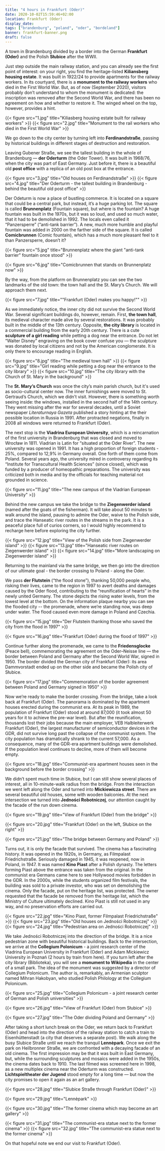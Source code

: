 ```yaml
---
title: "4 hours in Frankfurt (Oder)"
date: 2020-10-02T15:59:46+02:00
location: Frankfurt (Oder)
display_date:
tags: ["brandenburg", "poland", "oder", "bordeland"]
banner: frankfurt-banner.png
draft: false
---
```


A town in Brandenburg divided by a border into the German **Frankfurt (Oder)** and the Polish **Słubice** after the WWII.

<!--more-->

Just step outside the main railway station, and you can already see the first point of interest: on your right, you find the heritage-listed **Kiliansberg housing estate**. It was built in 1922/24 to provide apartments for the railway workers. In its courtyard, there is a **monument to the railway workers** who died in the First World War. But, as of now (September 2020), visitors probably don’t understand to whom the monument is dedicated: the inscription was removed after the Second World War, and there has been no agreement on how and whether to restore it. The winged wheel on the top, however, provides a hint.

{{< figure src="1.jpg" title="Kiliasberg housing estate built for railway workers" >}}
{{< figure src="2.jpg" title="Monument to the rail workers who died in the First World War" >}}

We go down to the city center by turning left into **Ferdinandstraße**, passing by historical buildings in different stages of destruction and restoration. 

Leaving Gubener Straße, we see the tallest building in the whole of Brandenburg — **der Oderturm** (the Oder Tower). It was built in 1968/76, when the city was part of East Germany. Just before it, there is a beautiful old **post office** with a replica of an old post box at the entrance.

{{< figure src="3.jpg" title="Old houses on Ferdinandstraße" >}}
{{< figure src="4.jpg" title="Der Oderturm - the tallest building in Brandenburg - behind the beautiful old post office" >}}

Der Odeturm is now a place of bustling commerce. It is located on a square that could be a central park, but instead, it’s a huge parking lot. The square is called **Brunnenplatz** (Fountain square), but where is the fountain? A huge fountain was built in the 1970s, but it was so loud, and used so much water, that it had to be demolished in 1992. The locals even called it “Panzersperre” (“anti-tank barrier”). A new, much more humble and playful fountain was added in 2000 on the farther side of the square. It is called **Comicbrunnen** (Comic fountain), which has a much more pleasant feel to it than Panzersperre, doesn’t it?

{{< figure src="5.jpg" title="Brunnenplatz where the giant \"anti-tank barrier\" fountain once stood" >}}

{{< figure src="6.jpg" title="Comicbrunnen that stands on Brunnenplatz now" >}}

By the way, from the platform on Brunnenplatz you can see the two landmarks of the old town: the town hall and the St. Mary’s Church. We will approach them next.

{{< figure src="7.jpg" title="\"Frankfurt (Oder) makes you happy!\"" >}}

As we immediately notice, the inner city did not survive the Second World War. Several significant buildings do, however, remain. First, **the town hall**, its medieval character made alive by several restorations. It was probably built in the middle of the 13th century. Opposite, **the city library** is located in a commercial building from the early 20th century. There is a cute **sculpture of a girl reading** while petting a dog near the entrance. Do not let “Walter Disney” engraving on the book cover confuse you — the sculpture was donated by local citizens and not by the American conglomerate. It is only there to encourage reading in English.

{{< figure src="8.jpg" title="The medieval town hall" >}}
{{< figure src="9.jpg" title="Girl reading while petting a dog near the entrance to the city library" >}}
{{< figure src="10.jpg" title="The city library with the Church of St. Mary in the background" >}}

The **St. Mary’s Church** was once the city’s main parish church, but it's used as socio-cultural center now. The inner furnishings were moved to St. Gertraud’s Church, which we didn’t visit. However, there is something worth seeing inside: the windows, installed in the second half of the 14th century. They went missing after the war for several decades, until a Soviet newspaper *Literaturnaya Gazeta* published a story hinting at the their possible location in Russia in 1991. After protracted negations, finally in 2008 all windows were returned to Frankfurt (Oder).

The next stop is the **Viadrina European University**, which is a reincarnation of the first university in Brandenburg that was closed and moved to Wrocław in 1811. Viadrian is Latin for “situated at the Oder River”. The new university was opened in 1991. It has a high proportion of foreign students - 25%, compared to 12,9% in Germany overall. One forth of them come from Poland. Several years ago, the university mired in controversy regarding its “Institute for Transcultural Health Sciences” (since closed), which was funded by a producer of homeopathic preparations. The university was criticized both in media and by the officials for teaching material not grounded in science.

{{< figure src="11.jpg" title="The new campus of the Viadrian European University" >}}

Behind the new campus we take the bridge to the **Ziegenwerder island** (named after the goats of the fisherman). It will take about 50 minutes to walk around the island, pausing to admire the Oder, waive to the Polish side, and trace the Hanseatic river routes in the streams in the park. It is a peaceful place full of curios corners, so I would highly recommend to recharge here before exploring the city further.

{{< figure src="12.jpg" title="View of the Polish side from Ziegenwerder island" >}}
{{< figure src="13.jpg" title="Hanseatic river routes on Ziegenwerder island" >}}
{{< figure src="14.jpg" title="More landscaping on Ziegenwerder island" >}}

Returning to the mainland via the same bridge, we then go into the direction of our ultimate goal - the border crossing to Poland - along the Oder.

We pass **der Flutstein** (“the flood stone”), thanking 50,000 people who, risking their lives, came to the region in 1997 to avert deaths and damages caused by the Oder flood, contributing to the “reunification of hearts” in the newly united Germany. The stone depicts the rising water levels, from the lowest level at the bottom.  On the information plaque nearby you can see the flooded city -- the promenade, where we’re standing now, was deep under water. The flood caused even more damage in Poland and Czechia. 

{{< figure src="15.jpg" title="Der Flutstein thanking those who saved the city from the flood in 1997" >}}

{{< figure src="16.jpg" title="Frankfurt (Oder) during the flood of 1997" >}}

Continue further along the promenade, we came to the **Friedensglocke** (Peace bell), commemorating the agreement on the Oder–Neisse line — the border between Poland and Germany after the Second World War, signed in 1950. The border divided the German city of Frankfurt (Oder): its area Dammvorstadt ended up on the other side and became the Polish city of Słubice.

{{< figure src="17.jpg" title="Commemoration of the border agreement between Poland and Germany signed in 1950" >}}

Now we’re ready to make the border crossing. From the bridge, take a look back at Frankfurt (Oder). The panorama is dominated by the apartment houses erected during the communist era. At its peak in 1989, the population of Frankfurt (Oder) stood at around 87,000 (it took almost 50 years for it to achieve the pre-war level). But after the reunification, thousands lost their jobs because the main employer, VEB Halbleiterwerk Frankfurt (Oder), the largest manufacturer of semiconductor devices in the GDR, did not survive long past the collapse of the communist system. The city population has dramatically shrank to the current 57,000. As a consequence, many of the GDR-era apartment buildings were demolished. If the population level continues to decline, more of them will become empty.

{{< figure src="18.jpg" title="Communist-era apartment houses seen in the background before the border crossing" >}}

We didn’t spent much time in Słubice, but I can still show several places of interest, all in 10-minute-walk radius from the bridge. From the interaction we went left along the Oder and turned into **Mickiewicza street**. There are several beautiful old houses, some with wooden balconies. At the next intersection we turned into **Jedności Robotniczej**, our attention caught by the facade of the run down cinema.

{{< figure src="19.jpg" title="View of Frankfurt (Oder) from the bridge" >}}

{{< figure src="20.jpg" title="Frankfurt (Oder) on the left, Słubice on the right" >}}

{{< figure src="21.jpg" title="The bridge between Germany and Poland" >}}

Turns out, it is only the facade that survived. The cinema has a fascinating history. It was opened in the 1920s, in Germany, as Filmpalast Friedrichstraße. Seriously damaged in 1945, it was reopened, now in Poland, in 1947. It was named **Kino Piast** after a Polish dynasty. The letters forming Piast above the entrance was taken from the original. In the communist era Germans came here to see Hollywood movies forbidden in the GDR. In the 2000s, while the students organized film festivals, the building was sold to a private investor, who was set on demolishing the cinema. Only the facade, put on the heritage list, was protected. The owner requested that the facade be removed from the heritage list, which the Ministry of Culture ultimately declined. Kino Piast is still not used in any way, and no preservation efforts are carried out.

{{< figure src="22.jpg" title="Kino Piast, former Filmpalast Friedrichstraße" >}}
{{< figure src="23.jpg" title="Old houses on Jedności Robotniczej" >}}
{{< figure src="24.jpg" title="Pedestrian area on Jedności Robotniczej" >}}

We take Jedności Robotniczej into the direction of the bridge. It is a nice pedestrian zone with beautiful historical buildings. Back to the intersection, we arrive at the **Collegium Polonicum** - a joint research center of the Viadrina European University in Frankfurt (Oder) and Adam Mickiewicz University in Poznań (2 hours by train from here). If you turn left after the city library (Biblioteka), you will see a **monument to Wikipedia** in the center of a small park. The idea of the monument was suggested by a director of Collegium Polonicum. The author is, remarkably, an Armenian sculptor named Mihran Hakobyan, who studied Polish Philology at the Collegium Polonicum.

{{< figure src="25.jpg" title="Collegium Polonicum - a joint research center of German and Polish universities" >}}

{{< figure src="26.jpg" title="View of Frankfurt (Oder) from Słubice" >}}

{{< figure src="27.jpg" title="The Oder dividing Poland and Germany" >}}

After taking a short lunch break on the Oder, we return back to Frankfurt (Oder) and head into the direction of the railway station to catch a train to Eisenhüttenstadt (a city that deserves a separate post). We walk along the busy Slubice Straße until we reach the tranquil **Lennèpark**. Once we exit the park on Heilbronner Straße, we are confronted with a decaying facade of an old cinema. The first impression may be that it was built in East Germany, but, while the surrounding sculptures and mosaics were added in the 1950s, the cinema dates back to 1910. The last filmed was screened here in 1998, as a new multiplex cinema near the Oderturm was constructed. **Lichtspieltheater der Jugend** stood empty for a long time — but now the city promises to open it again as an art gallery.

{{< figure src="28.jpg" title="Slubice Straße through Frankfurt (Oder)" >}}

{{< figure src="29.jpg" title="Lennèpark" >}}

{{< figure src="30.jpg" title="The former cinema which may become an art gallery" >}}

{{< figure src="31.jpg" title="The communist-era statue next to the former cinema" >}}
{{< figure src="32.jpg" title="The communist-era statue next to the former cinema" >}}

On that hopeful note we end our visit to Frankfurt (Oder).
